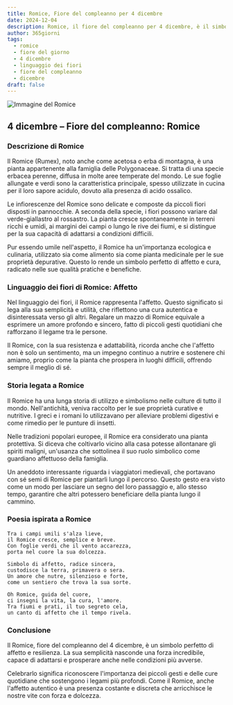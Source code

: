 ```yaml
---
title: Romice, Fiore del compleanno per 4 dicembre
date: 2024-12-04
description: Romice, il fiore del compleanno per 4 dicembre, è il simbolo di Affetto. Scopri il suo significato unico, le storie affascinanti e la poesia che celebra la sua bellezza.
author: 365giorni
tags:
  - romice
  - fiore del giorno
  - 4 dicembre
  - linguaggio dei fiori
  - fiore del compleanno
  - dicembre
draft: false
---
```


![Immagine del Romice](https://cdn.pixabay.com/photo/2022/06/19/19/59/plant-7272635_960_720.jpg)


## 4 dicembre – Fiore del compleanno: Romice

### Descrizione di Romice

Il Romice (Rumex), noto anche come acetosa o erba di montagna, è una pianta appartenente alla famiglia delle Polygonaceae. Si tratta di una specie erbacea perenne, diffusa in molte aree temperate del mondo. Le sue foglie allungate e verdi sono la caratteristica principale, spesso utilizzate in cucina per il loro sapore acidulo, dovuto alla presenza di acido ossalico.

Le infiorescenze del Romice sono delicate e composte da piccoli fiori disposti in pannocchie. A seconda della specie, i fiori possono variare dal verde-giallastro al rossastro. La pianta cresce spontaneamente in terreni ricchi e umidi, ai margini dei campi o lungo le rive dei fiumi, e si distingue per la sua capacità di adattarsi a condizioni difficili.

Pur essendo umile nell'aspetto, il Romice ha un'importanza ecologica e culinaria, utilizzato sia come alimento sia come pianta medicinale per le sue proprietà depurative. Questo lo rende un simbolo perfetto di affetto e cura, radicato nelle sue qualità pratiche e benefiche.

### Linguaggio dei fiori di Romice: Affetto

Nel linguaggio dei fiori, il Romice rappresenta l'affetto. Questo significato si lega alla sua semplicità e utilità, che riflettono una cura autentica e disinteressata verso gli altri. Regalare un mazzo di Romice equivale a esprimere un amore profondo e sincero, fatto di piccoli gesti quotidiani che rafforzano il legame tra le persone.

Il Romice, con la sua resistenza e adattabilità, ricorda anche che l'affetto non è solo un sentimento, ma un impegno continuo a nutrire e sostenere chi amiamo, proprio come la pianta che prospera in luoghi difficili, offrendo sempre il meglio di sé.

### Storia legata a Romice

Il Romice ha una lunga storia di utilizzo e simbolismo nelle culture di tutto il mondo. Nell'antichità, veniva raccolto per le sue proprietà curative e nutritive. I greci e i romani lo utilizzavano per alleviare problemi digestivi e come rimedio per le punture di insetti.

Nelle tradizioni popolari europee, il Romice era considerato una pianta protettiva. Si diceva che coltivarlo vicino alla casa potesse allontanare gli spiriti maligni, un'usanza che sottolinea il suo ruolo simbolico come guardiano affettuoso della famiglia.

Un aneddoto interessante riguarda i viaggiatori medievali, che portavano con sé semi di Romice per piantarli lungo il percorso. Questo gesto era visto come un modo per lasciare un segno del loro passaggio e, allo stesso tempo, garantire che altri potessero beneficiare della pianta lungo il cammino.

### Poesia ispirata a Romice

```
Tra i campi umili s'alza lieve,  
il Romice cresce, semplice e breve.  
Con foglie verdi che il vento accarezza,  
porta nel cuore la sua dolcezza.  

Simbolo di affetto, radice sincera,  
custodisce la terra, primavera o sera.  
Un amore che nutre, silenzioso e forte,  
come un sentiero che trova la sua sorte.  

Oh Romice, guida del cuore,  
ci insegni la vita, la cura, l'amore.  
Tra fiumi e prati, il tuo segreto cela,  
un canto di affetto che il tempo rivela.  
```

### Conclusione

Il Romice, fiore del compleanno del 4 dicembre, è un simbolo perfetto di affetto e resilienza. La sua semplicità nasconde una forza incredibile, capace di adattarsi e prosperare anche nelle condizioni più avverse.

Celebrarlo significa riconoscere l'importanza dei piccoli gesti e delle cure quotidiane che sostengono i legami più profondi. Come il Romice, anche l'affetto autentico è una presenza costante e discreta che arricchisce le nostre vite con forza e dolcezza.